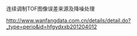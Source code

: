 





连续调制TOF图像误差来源及降噪处理

http://www.wanfangdata.com.cn/details/detail.do?_type=perio&id=hfgydxxb201204012